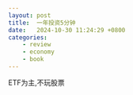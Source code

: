 ```yaml
---
layout: post
title:  一年投资5分钟
date:   2024-10-30 11:24:29 +0800
categories: 
    - review
    - economy
    - book
---
```


ETF为主,不玩股票